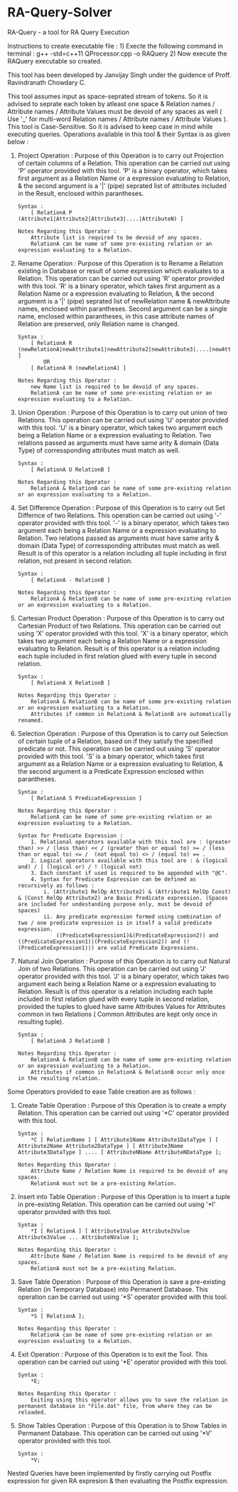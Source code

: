 # RA-Query-Solver
RA-Query - a tool for RA Query Execution 

Instructions to create executable file :
	1) Execte the following command in terminal : g++ -std=c++11 QProcessor.cpp  -o RAQuery
	2) Now execute the RAQuery executable so created.

This tool has been developed by Janvijay Singh under the guidence of Proff. Ravindranath Chowdary C.

This tool assumes input as space-seprated stream of tokens. So it is advised to seprate each token by atleast one space & Relation names / Attribute names / Attribute Values must be devoid of any spaces as well ( Use '_' for multi-word Relation names / Attribute names / Attribute Values ). This tool is Case-Sensitive. So it is advised to keep case in mind while executing queries. Operations available in this tool & their Syntax is as given below :


1)	Project Operation : 
		Purpose of this Operation is to carry out Projection of certain columns of a Relation. This operation can be carried out using 'P' operator provided with this tool. 'P' is a binary operator, which takes first argument as a Relation Name or a expression evaluating to Relation, & the second argument is a '|' (pipe) seprated list of attributes included in the Result, enclosed within parantheses.

		Syntax :
			[ RelationA P (Attribute1|Attribute2|Attribute3|....|AttributeN) ]

		Notes Regarding this Operator :
			Attribute list is required to be devoid of any spaces.
			RelationA can be name of some pre-existing relation or an expression evaluating to a Relation.


2)	Rename Operation :
		Purpose of this Operation is to Rename a Relation existing in Database or result of some expression which evaluates to a Relation. This operation can be carried out using 'R' operator provided with this tool. 'R' is a binary operator, which takes first argument as a Relation Name or a expression evaluating to Relation, & the second argument is a '|' (pipe) seprated list of newRelation name & newAttribute names, enclosed within parantheses. Second argument can be a single name, enclosed within parantheses, in this case attribute names of Relation are preserved, only Relation name is changed. 

		Syntax :
			[ RelationA R (newRelationA|newAttribute1|newAttribute2|newAttribute3|....|newAttributeN) ]
				OR
			[ RelationA R (newRelationA) ]       
		
		Notes Regarding this Operator :
			new Name list is required to be devoid of any spaces.
			RelationA can be name of some pre-existing relation or an expression evaluating to a Relation.		


3)	Union Operation :
		Purpose of this Operation is to carry out union of two Relations. This operation can be carried out using 'U' operator provided with this tool. 'U' is a binary operator, which takes two argument each being a Relation Name or a expression evaluating to Relation. Two relations passed as arguments must have same arity & domain (Data Type) of corressponding attributes must match as well.

		Syntax :
			[ RelationA U RelationB ]

		Notes Regarding this Operator :
			RelationA & RelationB can be name of some pre-existing relation or an expression evaluating to a Relation.


4)	Set Difference Operation :
		Purpose of this Operation is to carry out Set Differnce of two Relations. This operation can be carried out using '-' operator provided with this tool. '-' is a binary operator, which takes two argument each being a Relation Name or a expression evaluating to Relation. Two relations passed as arguments must have same arity & domain (Data Type) of corressponding attributes must match as well. Result is of this operator is a relation including all tuple including in first relation, not present in second relation.

		Syntax :
			[ RelationA - RelationB ]

		Notes Regarding this Operator :
			RelationA & RelationB can be name of some pre-existing relation or an expression evaluating to a Relation.				


5)	Cartesian Product Operation :
		Purpose of this Operation is to carry out Cartesian Product of two Relations. This operation can be carried out using 'X' operator provided with this tool. 'X' is a binary operator, which takes two argument each being a Relation Name or a expression evaluating to Relation. Result is of this operator is a relation including each tuple included in first relation glued with every tuple in second relation. 

		Syntax :
			[ RelationA X RelationB ]

		Notes Regarding this Operator :
			RelationA & RelationB can be name of some pre-existing relation or an expression evaluating to a Relation.
			Attributes if common in RelationA & RelationB are automatically renamed.


6)	Selection Operation :
		Purpose of this Operation is to carry out Selection of certain tuple of a Relation, based on if they satisfy the specified predicate or not. This operation can be carried out using 'S' operator provided with this tool. 'S' is a binary operator, which takes first argument as a Relation Name or a expression evaluating to Relation, & the second argument is a Predicate Expression enclosed within parantheses.

		Syntax :
			[ RelationA S PredicateExpression ]

		Notes Regarding this Operator :
			RelationA can be name of some pre-existing relation or an expression evaluating to a Relation.

		Syntax for Predicate Expression :
			1. Relational operators available with this tool are : (greater than) >> / (less than) << / (greater than or equal to) >= / (less than or equal to) <= /  (not equal to) <> / (equal to) == .
			2. Logical operators available with this tool are : & (logical and) / | (logical or) / ! (logical not) 
			3. Each constant if used is required to be appended with "@C".
			4. Syntax for Predicate Expression can be defined as recursively as follows :
				i. (Attribute1 RelOp Attribute2) & (Attribute1 RelOp Const) & (Const RelOp Attribute2) are Basic Predicate expression. (Spaces are included for undestanding purpose only, must be devoid of 		spaces)
				ii. Any predicate expression formed using combination of two / one predicate expression is in itself a valid predicate expression.
					((PredicateExpression1)&(PredicateExpression2)) and ((PredicateExpression1)|(PredicateExpression2)) and (!(PredicateExpression1))) are valid Predicate Expressions.


7)	Natural Join Operation :
		Purpose of this Operation is to carry out Natural Join of two Relations. This operation can be carried out using 'J' operator provided with this tool. 'J' is a binary operator, which takes two argument each being a Relation Name or a expression evaluating to Relation. Result is of this operator is a relation including each tuple included in first relation glued with every tuple in second relation, provided the tuples to glued have same Attributes Values for Attributes common in two Relations ( Common Attributes are kept only once in resulting tuple).

		Syntax :
			[ RelationA J RelationB ]

		Notes Regarding this Operator :
			RelationA & RelationB can be name of some pre-existing relation or an expression evaluating to a Relation.
			Attributes if common in RelationA & RelationB occur only once in the resulting relation.				


Some Operators provided to ease Table creation are as follows :


1)	Create Table Operation : 
		Purpose of this Operation is to create a empty Relation. This operation can be carried out using '*C' operator provided with this tool. 

		Syntax :
			*C [ RelationName ] [ Attribute1Name Attribute1DataType ] [ Attribute2Name Attribute2DataType ] [ Attribute3Name Attribute3DataType ] .... [ AttributeNName AttributeNDataType ];

		Notes Regarding this Operator :
			Attribute Name / Relation Name is required to be devoid of any spaces.
			RelationA must not be a pre-existing Relation.

2)	Insert into Table Operation : 
		Purpose of this Operation is to insert a tuple in pre-existing Relation. This operation can be carried out using '*I' operator provided with this tool. 

		Syntax :
			*I [ RelationA ] [ Attribute1Value Attribute2Value Attribute3Value ... AttributeNValue ];

		Notes Regarding this Operator :
			Attribute Name / Relation Name is required to be devoid of any spaces.
			RelationA must not be a pre-existing Relation.	


3)	Save Table Operation : 
		Purpose of this Operation is save a pre-existing Relation (in Temporary Database) into Permanent Database. This operation can be carried out using '*S' operator provided with this tool. 

		Syntax :
			*S [ RelationA ];

		Notes Regarding this Operator :
			RelationA can be name of some pre-existing relation or an expression evaluating to a Relation.	


4)	Exit Operation : 
		Purpose of this Operation is to exit the Tool. This operation can be carried out using '*E' operator provided with this tool. 

		Syntax :
			*E;

		Notes Regarding this Operator :
			Exiting using this operator allows you to save the relation in permanent database in "File.dat" file, from where they can be reloaded.

5)  Show Tables Operation :
		Purpose of this Operation is to Show Tables in Permanent Database. This operation can be carried out using '*V' operator provided with this tool. 

		Syntax :
			*V;

Nested Queries have been implemented by firstly carrying out Postfix expression for given RA expresion & then evaluating the Postfix expression.										



